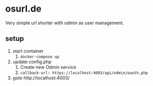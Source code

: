 # osurl.de
Very simple url shorter with odmin as user management.

## setup

1. start container
    1. `docker-compose up`
2. update config.php
    1. Create new Odmin service
    2. `callback-url: https://localhost:4003/api/odmin/oauth.php`
3. goto http://localhost:4003/